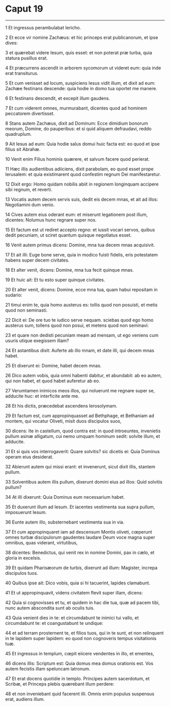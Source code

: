 # Caput 19

***

1 Et ingressus perambulabat Iericho.

2 Et ecce vir nomine Zachæus: et hic princeps erat publicanorum, et ipse dives:

3 et quærebat videre Iesum, quis esset: et non poterat præ turba, quia statura pusillus erat.

4 Et præcurrens ascendit in arborem sycomorum ut videret eum: quia inde erat transiturus.

5 Et cum venisset ad locum, suspiciens Iesus vidit illum, et dixit ad eum: Zachæe festinans descende: quia hodie in domo tua oportet me manere.

6 Et festinans descendit, et excepit illum gaudens.

7 Et cum viderent omnes, murmurabant, dicentes quod ad hominem peccatorem divertisset.

8 Stans autem Zachæus, dixit ad Dominum: Ecce dimidium bonorum meorum, Domine, do pauperibus: et si quid aliquem defraudavi, reddo quadruplum.

9 Ait Iesus ad eum: Quia hodie salus domui huic facta est: eo quod et ipse filius sit Abrahæ.

10 Venit enim Filius hominis quærere, et salvum facere quod perierat.

11 Hæc illis audientibus adiiciens, dixit parabolam, eo quod esset prope Ierusalem: et quia existimarent quod confestim regnum Dei manifestaretur.

12 Dixit ergo: Homo quidam nobilis abiit in regionem longinquam accipere sibi regnum, et reverti.

13 Vocatis autem decem servis suis, dedit eis decem mnas, et ait ad illos: Negotiamini dum venio.

14 Cives autem eius oderant eum: et miserunt legationem post illum, dicentes: Nolumus hunc regnare super nos.

15 Et factum est ut rediret accepto regno: et iussit vocari servos, quibus dedit pecuniam, ut sciret quantum quisque negotiatus esset.

16 Venit autem primus dicens: Domine, mna tua decem mnas acquisivit.

17 Et ait illi: Euge bone serve, quia in modico fuisti fidelis, eris potestatem habens super decem civitates.

18 Et alter venit, dicens: Domine, mna tua fecit quinque mnas.

19 Et huic ait: Et tu esto super quinque civitates.

20 Et alter venit, dicens: Domine, ecce mna tua, quam habui repositam in sudario:

21 timui enim te, quia homo austerus es: tollis quod non posuisti, et metis quod non seminasti.

22 Dicit ei: De ore tuo te iudico serve nequam. sciebas quod ego homo austerus sum, tollens quod non posui, et metens quod non seminavi:

23 et quare non dedisti pecuniam meam ad mensam, ut ego veniens cum usuris utique exegissem illam?

24 Et astantibus dixit: Auferte ab illo mnam, et date illi, qui decem mnas habet.

25 Et dixerunt ei: Domine, habet decem mnas.

26 Dico autem vobis, quia omni habenti dabitur, et abundabit: ab eo autem, qui non habet, et quod habet auferetur ab eo.

27 Verumtamen inimicos meos illos, qui noluerunt me regnare super se, adducite huc: et interficite ante me.

28 Et his dictis, præcedebat ascendens Ierosolymam.

29 Et factum est, cum appropinquasset ad Bethphage, et Bethaniam ad montem, qui vocatur Oliveti, misit duos discipulos suos,

30 dicens: Ite in castellum, quod contra est: in quod introeuntes, invenietis pullum asinæ alligatum, cui nemo umquam hominum sedit: solvite illum, et adducite.

31 Et si quis vos interrogaverit: Quare solvitis? sic dicetis ei: Quia Dominus operam eius desiderat.

32 Abierunt autem qui missi erant: et invenerunt, sicut dixit illis, stantem pullum.

33 Solventibus autem illis pullum, dixerunt domini eius ad illos: Quid solvitis pullum?

34 At illi dixerunt: Quia Dominus eum necessarium habet.

35 Et duxerunt illum ad Iesum. Et iacentes vestimenta sua supra pullum, imposuerunt Iesum.

36 Eunte autem illo, substernebant vestimenta sua in via.

37 Et cum appropinquaret iam ad descensum Montis oliveti, cœperunt omnes turbæ discipulorum gaudentes laudare Deum voce magna super omnibus, quas viderant, virtutibus,

38 dicentes: Benedictus, qui venit rex in nomine Domini, pax in cælo, et gloria in excelsis.

39 Et quidam Pharisæorum de turbis, dixerunt ad illum: Magister, increpa discipulos tuos.

40 Quibus ipse ait: Dico vobis, quia si hi tacuerint, lapides clamabunt.

41 Et ut appropinquavit, videns civitatem flevit super illam, dicens:

42 Quia si cognovisses et tu, et quidem in hac die tua, quæ ad pacem tibi, nunc autem abscondita sunt ab oculis tuis.

43 Quia venient dies in te: et circumdabunt te inimici tui vallo, et circumdabunt te: et coangustabunt te undique:

44 et ad terram prosternent te, et filios tuos, qui in te sunt, et non relinquent in te lapidem super lapidem: eo quod non cognoveris tempus visitationis tuæ.

45 Et ingressus in templum, cœpit eiicere vendentes in illo, et ementes,

46 dicens illis: Scriptum est: Quia domus mea domus orationis est. Vos autem fecistis illam speluncam latronum.

47 Et erat docens quotidie in templo. Principes autem sacerdotum, et Scribæ, et Princeps plebis quærebant illum perdere:

48 et non inveniebant quid facerent illi. Omnis enim populus suspensus erat, audiens illum.


